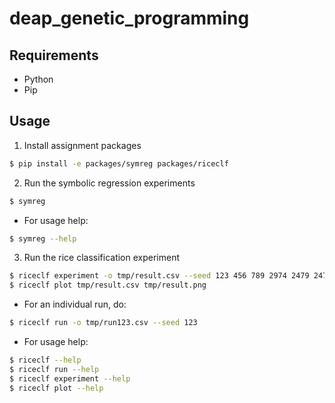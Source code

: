 # deap_genetic_programming

## Requirements

- Python
- Pip

## Usage

1. Install assignment packages

```sh
$ pip install -e packages/symreg packages/riceclf
```

2. Run the symbolic regression experiments

```sh
$ symreg
```

- For usage help:

```sh
$ symreg --help
```

3. Run the rice classification experiment

```sh
$ riceclf experiment -o tmp/result.csv --seed 123 456 789 2974 2479 24755 74593 57993 24749 279
$ riceclf plot tmp/result.csv tmp/result.png
```

- For an individual run, do:

```sh
$ riceclf run -o tmp/run123.csv --seed 123
```

- For usage help:

```sh
$ riceclf --help
$ riceclf run --help
$ riceclf experiment --help
$ riceclf plot --help
```
